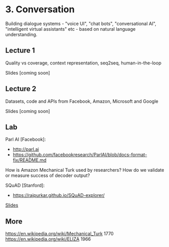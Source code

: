 # 3. Conversation

Building dialogue systems - "voice UI", "chat bots", "conversational AI", "intelligent virtual assistants" etc - based on natural language understanding.

## Lecture 1

Quality vs coverage, context representation, seq2seq, human-in-the-loop

Slides [coming soon]

## Lecture 2

Datasets, code and APIs from Facebook, Amazon, Microsoft and Google

Slides [coming soon]

## Lab

Parl AI [Facebook]:
- http://parl.ai
- https://github.com/facebookresearch/ParlAI/blob/docs-format-fix/README.md

How is Amazon Mechanical Turk used by researchers?  How do we validate or measure success of decoder output?

SQuAD [Stanford]:
 - https://rajpurkar.github.io/SQuAD-explorer/

[Slides](https://docs.google.com/presentation/d/1yLHX748wU_6i1FVJPxORgCx7pYnfLzX2dfbUE1cHmLk/edit?usp=sharing)


## More

https://en.wikipedia.org/wiki/Mechanical_Turk 1770  
https://en.wikipedia.org/wiki/ELIZA 1966
